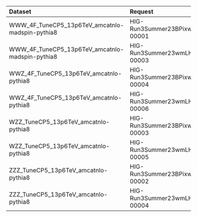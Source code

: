 | Dataset                                         | Request                           | Status                           |
|:------------------------------------------------|:----------------------------------|:---------------------------------|
| WWW_4F_TuneCP5_13p6TeV_amcatnlo-madspin-pythia8 | HIG-Run3Summer23BPixwmLHEGS-00001 | $${\color{green}\textbf{Done}}$$ |
| WWW_4F_TuneCP5_13p6TeV_amcatnlo-madspin-pythia8 | HIG-Run3Summer23wmLHEGS-00003     | $${\color{green}\textbf{Done}}$$ |
| WWZ_4F_TuneCP5_13p6TeV_amcatnlo-pythia8         | HIG-Run3Summer23BPixwmLHEGS-00004 | $${\color{green}\textbf{Done}}$$ |
| WWZ_4F_TuneCP5_13p6TeV_amcatnlo-pythia8         | HIG-Run3Summer23wmLHEGS-00006     | $${\color{green}\textbf{Done}}$$ |
| WZZ_TuneCP5_13p6TeV_amcatnlo-pythia8            | HIG-Run3Summer23BPixwmLHEGS-00003 | $${\color{green}\textbf{Done}}$$ |
| WZZ_TuneCP5_13p6TeV_amcatnlo-pythia8            | HIG-Run3Summer23wmLHEGS-00005     | $${\color{green}\textbf{Done}}$$ |
| ZZZ_TuneCP5_13p6TeV_amcatnlo-pythia8            | HIG-Run3Summer23BPixwmLHEGS-00002 | $${\color{green}\textbf{Done}}$$ |
| ZZZ_TuneCP5_13p6TeV_amcatnlo-pythia8            | HIG-Run3Summer23wmLHEGS-00004     | $${\color{green}\textbf{Done}}$$ |